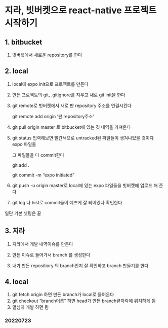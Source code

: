 # 지라, 빗버켓으로 react-native 프로젝트 시작하기

## 1. bitbucket

1. 빗버켓에서 새로운 repository를 판다

## 2. local

1. local에 expo init으로 프로젝트를 만든다

1. 만든 프로젝트의 git, .gitignore를 지우고 새로 git init을 한다

1. git remote로 빗버켓에서 새로 판 repository 주소를 연결시킨다

   git remote add origin ‘판 repository주소’

1. git pull origin master 로 bitbucket에 있는 깃 내역을 가져온다

1. git status 입력해보면 빨간색으로 untracked된 파일들이 생겨나있을 것이다 expo 파일들

   그 파일들을 다 commit한다

   git add .

   git commit -m “expo initiated”

1. git push -u origin master로 local에 있는 expo 파일들을 빗버켓에 업로드 해 준다
1. git log 나 hist로 commit들이 예쁘게 잘 되어있나 확인한다

일단 기본 셋팅은 끝

## 3. 지라

1. 지라에서 개발 내역이슈를 만든다

1. 만든 이슈로 들어가서 branch 를 생성한다

1. 내가 만든 repositiory 의 branch인지 잘 확인하고 branch 만들기를 한다

## 4. local

1. git fetch origin 하면 만든 branch가 local로 들어온다
2. git checkout “branch이름” 하면 head가 만든 branch끝자락에 위치하게 됨
3. 열심히 개발 하면 됨

### 20220723
